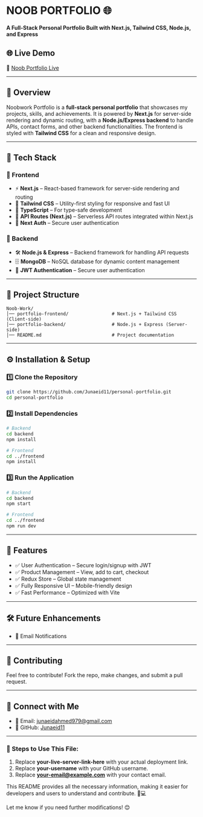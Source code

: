# NOOB PORTFOLIO 🌐

**A Full-Stack Personal Portfolio Built with Next.js, Tailwind CSS, Node.js, and Express**

## 🌐 Live Demo  
🔗 [Noob Portfolio Live](https://noob-portfolio.vercel.app)

---

## 📌 Overview  
Noobwork Portfolio is a **full-stack personal portfolio** that showcases my projects, skills, and achievements. It is powered by **Next.js** for server-side rendering and dynamic routing, with a **Node.js/Express backend** to handle APIs, contact forms, and other backend functionalities. The frontend is styled with **Tailwind CSS** for a clean and responsive design.

---

## 🚀 Tech Stack  

### 🔹 Frontend  
- ⚡ **Next.js** – React-based framework for server-side rendering and routing  
- 🎨 **Tailwind CSS** – Utility-first styling for responsive and fast UI  
- 📝 **TypeScript** – For type-safe development  
- 🔄 **API Routes (Next.js)** – Serverless API routes integrated within Next.js 
- 🔐 **Next Auth** – Secure user authentication 

### 🔹 Backend  
- 🛠️ **Node.js & Express** – Backend framework for handling API requests  
- 🗄️ **MongoDB** – NoSQL database for dynamic content management  
- 🔐 **JWT Authentication** – Secure user authentication  

---

## 📂 Project Structure  
```plaintext
Noob-Work/
│── portfolio-frontend/                # Next.js + Tailwind CSS (Client-side)
│── portfolio-backend/                 # Node.js + Express (Server-side)
│── README.md                          # Project documentation
```

---

## ⚙️ Installation & Setup  

### 1️⃣ Clone the Repository  
```bash
git clone https://github.com/Junaeid11/personal-portfolio.git
cd personal-portfolio
```

### 2️⃣ Install Dependencies  
```bash
# Backend
cd backend
npm install

# Frontend
cd ../frontend
npm install
```

### 3️⃣ Run the Application  
```bash
# Backend
cd backend
npm start

# Frontend
cd ../frontend
npm run dev
```

---

## 🚀 Features  
- ✅ User Authentication – Secure login/signup with JWT  
- ✅ Product Management – View, add to cart, checkout  
- ✅ Redux Store – Global state management   
- ✅ Fully Responsive UI – Mobile-friendly design  
- ✅ Fast Performance – Optimized with Vite  

---

## 🛠️ Future Enhancements  
- 📧 Email Notifications  

---

## 🤝 Contributing  
Feel free to contribute! Fork the repo, make changes, and submit a pull request.

---

## 🔗 Connect with Me  
- 📧 Email: [junaeidahmed979@gmail.com](mailto:junaeidahmed979@gmail.com)  
- 🔗 GitHub: [Junaeid11](https://github.com/Junaeid11)  

---

### 🔹 Steps to Use This File:  
1. Replace **your-live-server-link-here** with your actual deployment link.  
2. Replace **your-username** with your GitHub username.  
3. Replace **your-email@example.com** with your contact email.    

This README provides all the necessary information, making it easier for developers and users to understand and contribute. 🚀💻  

Let me know if you need further modifications! 😊
